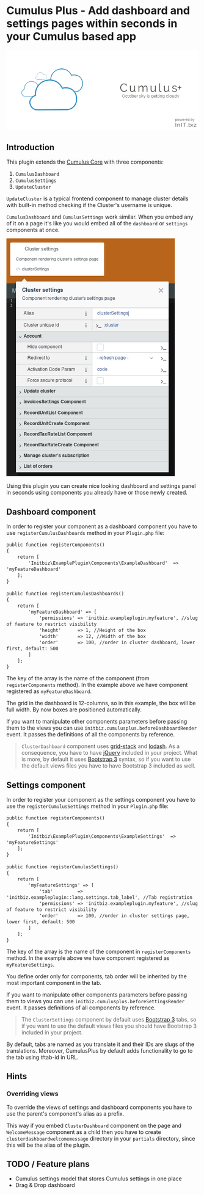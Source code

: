 # Cumulus Plus - Add dashboard and settings pages within seconds in your Cumulus based app
![Cumulus Plus banner](https://raw.githubusercontent.com/initbiz/initbiz.github.io/master/cumulusplus/assets/images/cumulus-plus-banner.png)

## Introduction

This plugin extends the [Cumulus Core](https://octobercms.com/plugin/initbiz-cumuluscore) with three components:
1. `CumulusDashboard`
1. `CumulusSettings`
1. `UpdateCluster`

`UpdateCluster` is a typical frontend component to manage cluster details with built-in method checking if the Cluster's username is unique.

`CumulusDashboard` and `CumulusSettings` work similar. When you embed any of it on a page it's like you would embed all of the `dashboard` or `settings` components at once.

![Cumulus Plus combined component](https://raw.githubusercontent.com/initbiz/initbiz.github.io/master/cumulusplus/assets/images/combined-component.png)

Using this plugin you can create nice looking dashboard and settings panel in seconds using components you already have or those newly created.

[//]: # (Documentation)

## Dashboard component

In order to register your component as a dashboard component you have to use `registerCumulusDashboards` method in your `Plugin.php` file:


    public function registerComponents()
    {
        return [
            'Initbiz\ExamplePlugin\Components\ExampleDashboard'  =>  'myFeatureDashboard'
        ];
    }

    public function registerCumulusDashboards()
    {
        return [
            'myFeatureDashboard' => [
                'permissions' => 'initbiz.exampleplugin.myfeature', //slug of feature to restrict visibility
                'height'      => 1, //Height of the box
                'width'       => 12, //Width of the box
                'order'       => 100, //order in cluster dashboard, lower first, default: 500
            ]
        ];
    }


The key of the array is the name of the component (from `registerComponents` method). In the example above we have component registered as `myFeatureDashboard`.

The grid in the dashboard is 12-columns, so in this example, the box will be full width. By now boxes are positioned automatically.

If you want to manipulate other components parameters before passing them to the views you can use `initbiz.cumulusplus.beforeDashboardRender` event. It passes the definitions of all the components by reference.

> `ClusterDashboard` component uses [grid-stack](https://github.com/gridstack/gridstack.js) and [lodash](https://lodash.com/). As a consequence, you have to have [jQuery](https://jquery.com/) included in your project. What is more, by default it uses [Bootstrap 3](https://getbootstrap.com/) syntax, so if you want to use the default views files you have to have Bootstrap 3 included as well.

## Settings component

In order to register your component as the settings component you have to use the `registerCumulusSettings` method in your `Plugin.php` file:


    public function registerComponents()
    {
        return [
            'Initbiz\ExamplePlugin\Components\ExampleSettings'  =>  'myFeatureSettings'
        ];
    }

    public function registerCumulusSettings()
    {
        return [
            'myFeatureSettings' => [
                'tab'         => 'initbiz.exampleplugin::lang.settings.tab_label', //Tab registration
                'permissions' => 'initbiz.exampleplugin.myfeature', //slug of feature to restrict visibility
                'order'       => 100, //order in cluster settings page, lower first, default: 500
            ]
        ];
    }


The key of the array is the name of the component in `registerComponents` method. In the example above we have component registered as `myFeatureSettings`.

You define order only for components, tab order will be inherited by the most important component in the tab.

If you want to manipulate other components parameters before passing them to views you can use `initbiz.cumulusplus.beforeSettingsRender` event. It passes definitions of all components by reference.

> The `ClusterSettings` component by default uses [Bootstrap 3](https://getbootstrap.com/) tabs, so if you want to use the default views files you should have Bootstrap 3 included in your project.

By default, tabs are named as you translate it and their IDs are slugs of the translations. Moreover, CumulusPlus by default adds functionality to go to the tab using #tab-id in URL.

## Hints

### Overriding views
To override the views of settings and dashboard components you have to use the parent's component's alias as a prefix.

This way if you embed `ClusterDashboard` component on the page and `WelcomeMessage` component as a child then you have to create `clusterdashboardwelcomemessage` directory in your `partials` directory, since this will be the alias of the plugin.

## TODO / Feature plans
* Cumulus settings model that stores Cumulus settings in one place
* Drag & Drop dashboard

